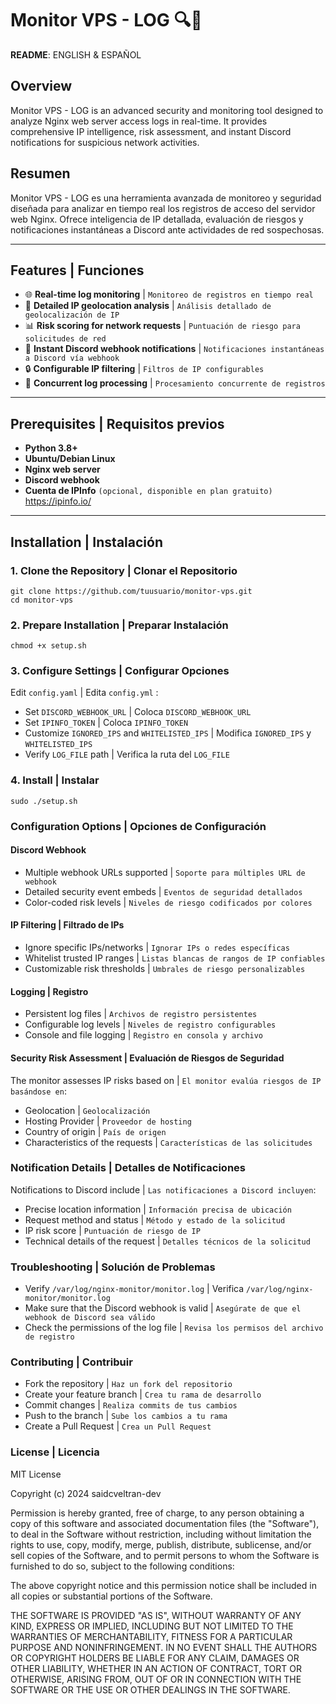 # Monitor VPS - LOG 🔍🚨
**README**: ENGLISH & ESPAÑOL
## Overview

Monitor VPS - LOG is an advanced security and monitoring tool designed to analyze Nginx web server access logs in real-time. It provides comprehensive IP intelligence, risk assessment, and instant Discord notifications for suspicious network activities.

## Resumen

Monitor VPS - LOG es una herramienta avanzada de monitoreo y seguridad diseñada para analizar en tiempo real los registros de acceso del servidor web Nginx. Ofrece inteligencia de IP detallada, evaluación de riesgos y notificaciones instantáneas a Discord ante actividades de red sospechosas.

---

## Features | Funciones

- 🌐 **Real-time log monitoring** | `Monitoreo de registros en tiempo real`
- 🚨 **Detailed IP geolocation analysis** | `Análisis detallado de geolocalización de IP`
- 📊 **Risk scoring for network requests** | `Puntuación de riesgo para solicitudes de red`
- 🔔 **Instant Discord webhook notifications** | `Notificaciones instantáneas a Discord vía webhook`
- 🔒 **Configurable IP filtering** | `Filtros de IP configurables`
- 🧵 **Concurrent log processing** | `Procesamiento concurrente de registros`

---

## Prerequisites | Requisitos previos

- **Python 3.8+**  
- **Ubuntu/Debian Linux**  
- **Nginx web server**  
- **Discord webhook**  
- **Cuenta de IPInfo** `(opcional, disponible en plan gratuito)`
https://ipinfo.io/
---

## Installation | Instalación  

### 1. Clone the Repository | Clonar el Repositorio

```
git clone https://github.com/tuusuario/monitor-vps.git
cd monitor-vps
```

### 2. Prepare Installation | Preparar Instalación

```
chmod +x setup.sh
```

### 3. Configure Settings | Configurar Opciones

Edit `config.yaml` | Edita `config.yml` :

- Set `DISCORD_WEBHOOK_URL` | Coloca `DISCORD_WEBHOOK_URL`
- Set `IPINFO_TOKEN` | Coloca `IPINFO_TOKEN`
- Customize `IGNORED_IPS` and `WHITELISTED_IPS` | Modifica `IGNORED_IPS` y `WHITELISTED_IPS`
- Verify `LOG_FILE` path | Verifica la ruta del `LOG_FILE`

### 4. Install | Instalar

```
sudo ./setup.sh
```

### Configuration Options | Opciones de Configuración
#### Discord Webhook
- Multiple webhook URLs supported | `Soporte para múltiples URL de webhook`
- Detailed security event embeds | `Eventos de seguridad detallados`
- Color-coded risk levels | `Niveles de riesgo codificados por colores`
#### IP Filtering | Filtrado de IPs
- Ignore specific IPs/networks | `Ignorar IPs o redes específicas`
- Whitelist trusted IP ranges | `Listas blancas de rangos de IP confiables`
- Customizable risk thresholds | `Umbrales de riesgo personalizables`
#### Logging | Registro
- Persistent log files | `Archivos de registro persistentes`
- Configurable log levels | `Niveles de registro configurables`
- Console and file logging | `Registro en consola y archivo`

#### Security Risk Assessment | Evaluación de Riesgos de Seguridad
The monitor assesses IP risks based on | `El monitor evalúa riesgos de IP basándose en`:

- Geolocation | `Geolocalización`
- Hosting Provider | `Proveedor de hosting`
- Country of origin | `País de origen`
- Characteristics of the requests | `Características de las solicitudes`

### Notification Details | Detalles de Notificaciones
Notifications to Discord include | `Las notificaciones a Discord incluyen`:

- Precise location information | `Información precisa de ubicación`
- Request method and status | `Método y estado de la solicitud`
- IP risk score | `Puntuación de riesgo de IP`
- Technical details of the request | `Detalles técnicos de la solicitud`

### Troubleshooting | Solución de Problemas
- Verify `/var/log/nginx-monitor/monitor.log` | Verifica `/var/log/nginx-monitor/monitor.log`
- Make sure that the Discord webhook is valid | `Asegúrate de que el webhook de Discord sea válido`
- Check the permissions of the log file | `Revisa los permisos del archivo de registro`

### Contributing | Contribuir
- Fork the repository | `Haz un fork del repositorio`
- Create your feature branch | `Crea tu rama de desarrollo`
- Commit changes | `Realiza commits de tus cambios`
- Push to the branch | `Sube los cambios a tu rama`
- Create a Pull Request | `Crea un Pull Request`

### License | Licencia

MIT License

Copyright (c) 2024 saidcveltran-dev

Permission is hereby granted, free of charge, to any person obtaining a copy of this software and associated documentation files (the "Software"), to deal in the Software without restriction, including without limitation the rights to use, copy, modify, merge, publish, distribute, sublicense, and/or sell copies of the Software, and to permit persons to whom the Software is furnished to do so, subject to the following conditions:

The above copyright notice and this permission notice shall be included in all copies or substantial portions of the Software.

THE SOFTWARE IS PROVIDED "AS IS", WITHOUT WARRANTY OF ANY KIND, EXPRESS OR IMPLIED, INCLUDING BUT NOT LIMITED TO THE WARRANTIES OF MERCHANTABILITY, FITNESS FOR A PARTICULAR PURPOSE AND NONINFRINGEMENT. IN NO EVENT SHALL THE AUTHORS OR COPYRIGHT HOLDERS BE LIABLE FOR ANY CLAIM, DAMAGES OR OTHER LIABILITY, WHETHER IN AN ACTION OF CONTRACT, TORT OR OTHERWISE, ARISING FROM, OUT OF OR IN CONNECTION WITH THE SOFTWARE OR THE USE OR OTHER DEALINGS IN THE SOFTWARE.
